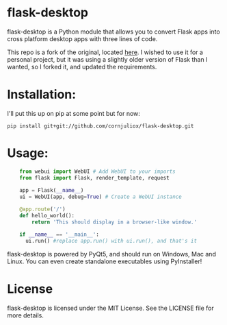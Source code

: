 # flask-desktop
flask-desktop is a Python module that allows you to convert Flask apps into cross platform desktop apps with three lines of code.

This repo is a fork of the original, located [here](https://github.com/Widdershin/flask-desktophttps://github.com/Widdershin/flask-desktop). 
I wished to use it for a personal project, but it was using a slightly older version of Flask than I wanted, so I forked it, and updated the requirements.

# Installation:
I'll put this up on pip at some point but for now: 

`pip install git+git://github.com/cornjuliox/flask-desktop.git`

# Usage:
```python
    from webui import WebUI # Add WebUI to your imports
    from flask import Flask, render_template, request
    
    app = Flask(__name__)
    ui = WebUI(app, debug=True) # Create a WebUI instance

    @app.route('/')
    def hello_world():
        return 'This should display in a browser-like window.'

    if __name__ == '__main__':
      ui.run() #replace app.run() with ui.run(), and that's it
```

flask-desktop is powered by PyQt5, and should run on Windows, Mac and Linux. You can even create standalone executables using PyInstaller!

# License
flask-desktop is licensed under the MIT License. See the LICENSE file for more details.
